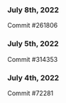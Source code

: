 ### July 8th, 2022

Commit #261806

### July 5th, 2022

Commit #314353


### July 4th, 2022

Commit #72281
